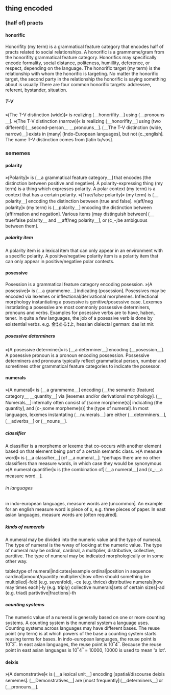 ## thing encoded

### (half of) practs

#### honorific

Honorifity (my term) is a grammatical feature category that encodes half of practs related to social relationships.
A honorific is a grammeme/gram from the honorifity grammatical feature category.
Honorifics may specifically encode formality, social distance, politeness, humillity, deference, or respect, depending on the language.
The honorific target (my term) is the relationship with whom the honorific is targeting.
No matter the honorific target, the second party in the relationship the honorific is saying something about is usually
There are four common honorific targets: addressee, referent, bystander, situation.

##### T-V

»⟮The T-V distinction (wide)⟯« is realizing ⟮＿honorifity＿⟯ using ⟮＿pronouns＿⟯.
»⟮The T-V distinction (narrow)⟯« is realizing ⟮＿honorifity＿⟯ using ⟮two different⟯ ⟮＿second-person＿ ＿pronouns＿⟯.
⟮＿The T-V distinction (wide, narrow)＿⟯ exists in ⟮many⟯ ⟮Indo-European languages⟯, but not ⟮c_;english⟯.
The name T-V distinction comes from ⟮latin tu/vos⟯.

### sememes

#### polarity

»⟮Polarity⟯« is ⟮＿a grammatical feature category＿⟯ that encodes ⟮the distinction between positive and negative⟯.
A polarity-expressing thing (my term) is a thing which expresses polarity.
A polar context (my term) is a context that has a certain polarity.
»⟮True/false polarity⟯« (my term) is ⟮＿polarity＿⟯ encoding the distinction between ⟮true and false⟯.
»⟮aff/neg polarity⟯« (my term) is ⟮＿polarity＿⟯ encoding the distinction between ⟮affirmation and negation⟯.
Various items ⟮may distinguish between⟯ ⟮＿true/false polarity＿ and ＿aff/neg polarity＿⟯, or ⟮c_-;be ambiguous between them⟯.

##### polarity item

A polarity item is a lexical item that can only appear in an environment with a specific polarity.
A positive/negative polarity item is a polarity item that can only appear in positive/negative polar contexts.

#### posessive

Posession is a grammatical feature category encoding posession.
»⟮A posessive⟯« is ⟮＿a grammeme＿⟯ indicating ⟮posession⟯.
Posessives may be encoded via lexemes or inflectional/derivational morphemes.
Inflectional morphology instantiating a posessive is genitive/posessive case.
Lexemes instatiating a posessive are most commonly possessive determiners, pronouns and verbs.
Examples for posessive verbs are to have, haben, tener.
In quite a few languages, the job of  a posessive verb is done by existential verbs.
e.g. 金⁑ある⁑よ, hessian dialectal german: das ist mir.

##### posessive determiners

»⟮A posessive determiner⟯« is ⟮＿a determiner＿⟯ encoding ⟮＿posession＿⟯.
A posessive pronoun is a pronoun encoding possession.
Possessive determiners and pronouns typically reflect grammatical person, number and sometimes other grammatical feature categories to indicate the posessor.

#### numerals

»⟮A numeral⟯« is ⟮＿a grammeme＿⟯ encoding ⟮＿the semantic (feature) category＿ ＿quantity＿⟯ via ⟮lexemes and/or derivational morphology⟯.
⟮＿Numerals＿⟯ internally often consist of ⟮some morpheme(s)⟯ indicating ⟮the quantity⟯, and ⟮c-;some morpheme(s)⟯ the ⟮type of numeral⟯.
In most languages, lexemes instantating ⟮＿numerals＿⟯ are either ⟮＿determiners＿⟯, ⟮＿adverbs＿⟯ or ⟮＿nouns＿⟯.

##### classifier

A classifier is a morpheme or lexeme that co-occurs with another element based on that element being part of a certain semantic class.
»⟮A measure word⟯« is ⟮＿a classifier＿⟯ ⟮of ＿a numeral＿⟯.
^perhaps there are no other classifiers than measure words, in which case they would be synonymous
»⟮A numeral quantifier⟯« is ⟮the combination of⟯ ⟮＿a numeral＿⟯ and ⟮c_;＿a measure word＿⟯.

###### in languages

in indo-european languages, measure words are ⟮uncommon⟯.
An example for an english measure word is piece of x, e.g. three pieces of paper.
In east asian languages, measure words are ⟮often required⟯.

##### kinds of numerals

A numeral may be divided into the numeric value and the type of numeral.
The type of numeral is the wway of looking at the numeric value.
The type of numeral may be ordinal, cardinal, a multiplier, distributive, collective, partitive.
The type of numeral may be indicated morphologically or in some other way.

table:type of numeral|indicates|example
ordinal|position in sequence
cardinal|amount/quantity
multipliers|how often should something be multiplied|-fold (e.g. sevenfold), -ce (e.g. thrice)
distributive numerals|how may times each|-ly (e.g. triply)
collective numerals|sets of certain sizes|-ad (e.g. triad)
partivtive|fractions|-th

##### counting systems

The numeric value of a numeral is generally based on one or more counting systems.
A counting system is the numeral system a language uses.
Counting systems across languages may have different bases.
The reuse point (my term) is at which powers of the base a counting system starts reusing terms for bases.
In indo-european languages, the reuse point is 10⎴3⎴.
In east asian languages, the reuse point is 10⎴4⎴.
Because the reuse point in east asian languages is 10⎴4⎴ = 10000, 10000 is used to mean 'a lot'.

#### deixis

»⟮A demonstrative⟯« is ⟮＿a lexical unit＿⟯ encoding ⟮spatial/discourse deixis sememes⟯.
⟮＿Demonstratives＿⟯ are ⟮most frequently⟯ ⟮＿determiners＿⟯ or ⟮＿pronouns＿⟯.